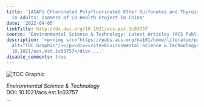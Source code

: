 ```yaml
---
title: '[ASAP] Chlorinated Polyfluorinated Ether Sulfonates and Thyroid Hormone Levels
  in Adults: Isomers of C8 Health Project in China'
date: '2022-04-05'
linkTitle: http://dx.doi.org/10.1021/acs.est.1c03757
source: 'Environmental Science & Technology: Latest Articles (ACS Publications)'
description: '<p><img src="https://pubs.acs.org/na101/home/literatum/publisher/achs/journals/content/esthag/0/esthag.ahead-of-print/acs.est.1c03757/20220405/images/medium/es1c03757_0003.gif"
  alt="TOC Graphic"/></p><div><cite>Environmental Science & Technology</cite></div><div>DOI:
  10.1021/acs.est.1c03757</div> ...'
disable_comments: true
---
```

<p><img src="https://pubs.acs.org/na101/home/literatum/publisher/achs/journals/content/esthag/0/esthag.ahead-of-print/acs.est.1c03757/20220405/images/medium/es1c03757_0003.gif" alt="TOC Graphic"/></p><div><cite>Environmental Science & Technology</cite></div><div>DOI: 10.1021/acs.est.1c03757</div> ...